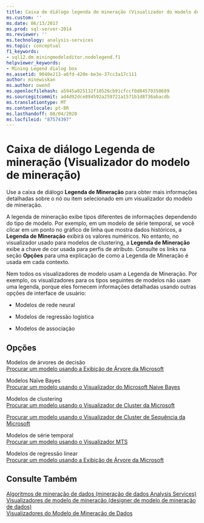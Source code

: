 ```yaml
---
title: Caixa de diálogo legenda de mineração (Visualizador do modelo de mineração) | Microsoft Docs
ms.custom: ''
ms.date: 06/13/2017
ms.prod: sql-server-2014
ms.reviewer: ''
ms.technology: analysis-services
ms.topic: conceptual
f1_keywords:
- sql12.dm.miningmodeleditor.nodelegend.f1
helpviewer_keywords:
- Mining Legend dialog box
ms.assetid: 9040e213-a6fd-420e-be3e-37cc3a17c111
author: minewiskan
ms.author: owend
ms.openlocfilehash: a5945a025132f10526cb91cfccf0d84570350689
ms.sourcegitcommit: ad4d92dce894592a259721a1571b1d8736abacdb
ms.translationtype: MT
ms.contentlocale: pt-BR
ms.lasthandoff: 08/04/2020
ms.locfileid: "87574397"
---
```

# <a name="mining-legend-dialog-box-mining-model-viewer"></a>Caixa de diálogo Legenda de mineração (Visualizador do modelo de mineração)
  Use a caixa de diálogo **Legenda de Mineração** para obter mais informações detalhadas sobre o nó ou item selecionado em um visualizador do modelo de mineração.  
  
 A legenda de mineração exibe tipos diferentes de informações dependendo do tipo de modelo. Por exemplo, em um modelo de série temporal, se você clicar em um ponto no gráfico de linha que mostra dados históricos, a **Legenda de Mineração** exibirá os valores numéricos. No entanto, no visualizador usado para modelos de clustering, a **Legenda de Mineração** exibe a chave de cor usada para perfis de atributo. Consulte os links na seção **Opções** para uma explicação de como a Legenda de Mineração é usada em cada contexto.  
  
 Nem todos os visualizadores de modelo usam a Legenda de Mineração. Por exemplo, os visualizadores para os tipos seguintes de modelos não usam uma legenda, porque eles fornecem informações detalhadas usando outras opções de interface de usuário:  
  
-   Modelos de rede neural  
  
-   Modelos de regressão logística  
  
-   Modelos de associação  
  
## <a name="options"></a>Opções  
 Modelos de árvores de decisão  
 [Procurar um modelo usando a Exibição de Árvore da Microsoft](data-mining/browse-a-model-using-the-microsoft-tree-viewer.md)  
  
 Modelos Naïve Bayes  
 [Procurar um modelo usando o Visualizador do Microsoft Naive Bayes](data-mining/browse-a-model-using-the-microsoft-naive-bayes-viewer.md)  
  
 Modelos de clustering  
 [Procurar um modelo usando o Visualizador de Cluster da Microsoft](data-mining/browse-a-model-using-the-microsoft-cluster-viewer.md)  
  
 [Procurar um modelo usando o Visualizador de Cluster de Sequência da Microsoft](data-mining/browse-a-model-using-the-microsoft-sequence-cluster-viewer.md)  
  
 Modelos de série temporal  
 [Procurar um modelo usando o Visualizador MTS](data-mining/browse-a-model-using-the-microsoft-time-series-viewer.md)  
  
 Modelos de regressão linear  
 [Procurar um modelo usando a Exibição de Árvore da Microsoft](data-mining/browse-a-model-using-the-microsoft-tree-viewer.md)  
  
## <a name="see-also"></a>Consulte Também  
 [Algoritmos de mineração de dados &#40;mineração de dados Analysis Services&#41;](data-mining/data-mining-algorithms-analysis-services-data-mining.md)   
 [Visualizadores de modelo de mineração &#40;designer de modelo de mineração de dados&#41;](mining-model-viewers-data-mining-model-designer.md)   
 [Visualizadores do Modelo de Mineração de Dados](data-mining/data-mining-model-viewers.md)  
  
  
